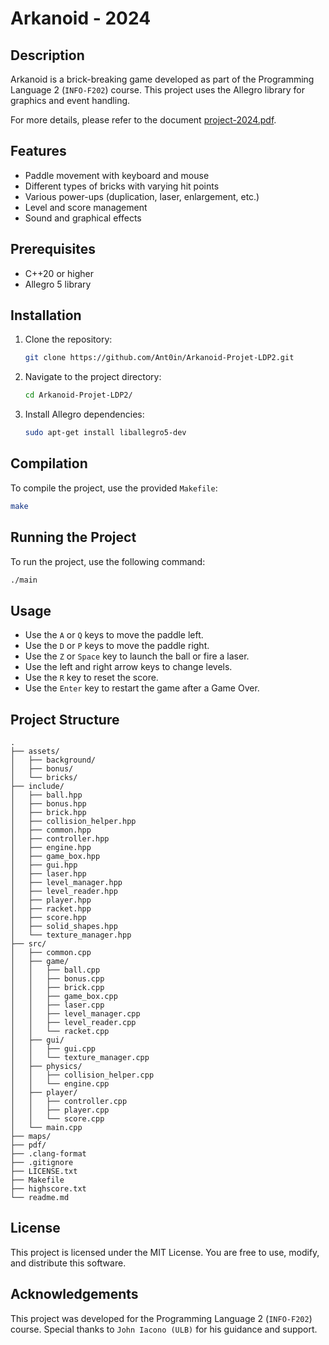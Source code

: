 # Arkanoid - 2024

## Description

Arkanoid is a brick-breaking game developed as part of the Programming Language 2 (`INFO-F202`) course. This project uses the Allegro library for graphics and event handling.

For more details, please refer to the document [project-2024.pdf](./pdf/project-2024.pdf).

## Features

- Paddle movement with keyboard and mouse
- Different types of bricks with varying hit points
- Various power-ups (duplication, laser, enlargement, etc.)
- Level and score management
- Sound and graphical effects

## Prerequisites

- C++20 or higher
- Allegro 5 library

## Installation

1. Clone the repository:

   ```bash
   git clone https://github.com/Ant0in/Arkanoid-Projet-LDP2.git
   ```

2. Navigate to the project directory:

   ```bash
   cd Arkanoid-Projet-LDP2/
   ```

3. Install Allegro dependencies:

   ```bash
   sudo apt-get install liballegro5-dev
   ```

## Compilation

To compile the project, use the provided `Makefile`:

```bash
make
```

## Running the Project

To run the project, use the following command:

```bash
./main
```

## Usage

- Use the `A` or `Q` keys to move the paddle left.
- Use the `D` or `P` keys to move the paddle right.
- Use the `Z` or `Space` key to launch the ball or fire a laser.
- Use the left and right arrow keys to change levels.
- Use the `R` key to reset the score.
- Use the `Enter` key to restart the game after a Game Over.

## Project Structure

```
.
├── assets/
│   ├── background/
│   ├── bonus/
│   └── bricks/
├── include/
│   ├── ball.hpp
│   ├── bonus.hpp
│   ├── brick.hpp
│   ├── collision_helper.hpp
│   ├── common.hpp
│   ├── controller.hpp
│   ├── engine.hpp
│   ├── game_box.hpp
│   ├── gui.hpp
│   ├── laser.hpp
│   ├── level_manager.hpp
│   ├── level_reader.hpp
│   ├── player.hpp
│   ├── racket.hpp
│   ├── score.hpp
│   ├── solid_shapes.hpp
│   └── texture_manager.hpp
├── src/
│   ├── common.cpp
│   ├── game/
│   │   ├── ball.cpp
│   │   ├── bonus.cpp
│   │   ├── brick.cpp
│   │   ├── game_box.cpp
│   │   ├── laser.cpp
│   │   ├── level_manager.cpp
│   │   ├── level_reader.cpp
│   │   └── racket.cpp
│   ├── gui/
│   │   ├── gui.cpp
│   │   └── texture_manager.cpp
│   ├── physics/
│   │   ├── collision_helper.cpp
│   │   └── engine.cpp
│   ├── player/
│   │   ├── controller.cpp
│   │   ├── player.cpp
│   │   └── score.cpp
│   └── main.cpp
├── maps/
├── pdf/
├── .clang-format
├── .gitignore
├── LICENSE.txt
├── Makefile
├── highscore.txt
└── readme.md
```

## License

This project is licensed under the MIT License. You are free to use, modify, and distribute this software.

## Acknowledgements

This project was developed for the Programming Language 2 (`INFO-F202`) course. Special thanks to `John Iacono (ULB)` for his guidance and support.